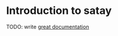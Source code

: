 # Introduction to satay

TODO: write [great documentation](http://jacobian.org/writing/what-to-write/)
